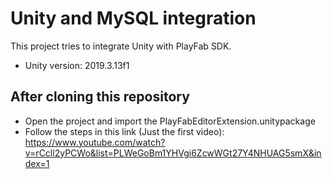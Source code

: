 # Unity and MySQL integration

This project tries to integrate Unity with PlayFab SDK. 
- Unity version: 2019.3.13f1

## After cloning this repository
- Open the project and import the PlayFabEditorExtension.unitypackage
- Follow the steps in this link (Just the first video): https://www.youtube.com/watch?v=rCcll2yPCWo&list=PLWeGoBm1YHVgi6ZcwWGt27Y4NHUAG5smX&index=1
